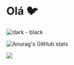 # Olá :bird:

![dark - black](https://user-images.githubusercontent.com/67019242/109095914-5fbca700-76fb-11eb-81e5-22fcd7813ff4.png)

![Anurag's GitHub stats](https://github-readme-stats.vercel.app/api?username=sarahmelo&show_icons=true&theme=tokyonight)

[<img src="https://img.icons8.com/fluent/48/000000/linkedin.png"/>](https://www.linkedin.com/in/sarah-melo-95b231190/) 
